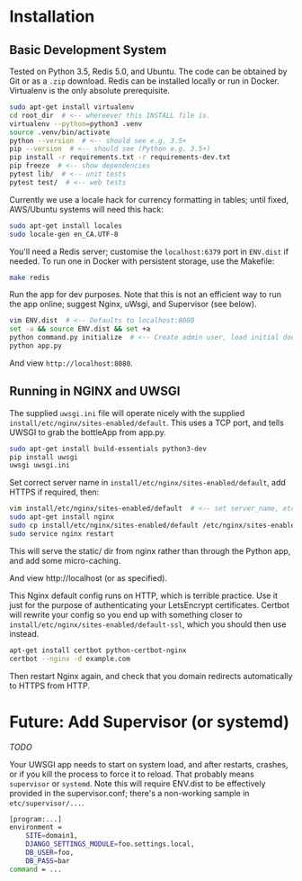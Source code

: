 # Installation

## Basic Development System

Tested on Python 3.5, Redis 5.0, and Ubuntu. The code can be obtained by Git or
as a `.zip` download. Redis can be installed locally or run in Docker.
Virtualenv is the only absolute prerequisite.

```bash
sudo apt-get install virtualenv
cd root_dir  # <-- whereever this INSTALL file is.
virtualenv --python=python3 .venv
source .venv/bin/activate
python --version  # <-- should see e.g. 3.5+
pip --version  # <-- should see (Python e.g. 3.5+)
pip install -r requirements.txt -r requirements-dev.txt
pip freeze  # <-- show dependencies
pytest lib/  # <-- unit tests
pytest test/  # <-- web tests
```

Currently we use a locale hack for currency formatting in tables; until fixed,
AWS/Ubuntu systems will need this hack:

```bash
sudo apt-get install locales
sudo locale-gen en_CA.UTF-8
```

You'll need a Redis server; customise the `localhost:6379` port in `ENV.dist`
if needed. To run one in Docker with persistent storage, use the Makefile: 

```bash
make redis
```

Run the app for dev purposes. Note that this is not an efficient way to run the
app online; suggest Nginx, uWsgi, and Supervisor (see below).

```bash
vim ENV.dist  # <-- Defaults to localhost:8080
set -a && source ENV.dist && set +a
python command.py initialize  # <-- Create admin user, load initial docs.
python app.py
```

And view `http://localhost:8080`.


## Running in NGINX and UWSGI

The supplied `uwsgi.ini` file will operate nicely with the supplied
`install/etc/nginx/sites-enabled/default`. This uses a TCP port, and tells
UWSGI to grab the bottleApp from app.py.

```bash
sudo apt-get install build-essentials python3-dev
pip install uwsgi
uwsgi uwsgi.ini
```

Set correct server name in `install/etc/nginx/sites-enabled/default`, add HTTPS
if required, then:

```bash
vim install/etc/nginx/sites-enabled/default  # <-- set server_name, etc
sudo apt-get install nginx
sudo cp install/etc/nginx/sites-enabled/default /etc/nginx/sites-enabled/default
sudo service nginx restart
```

This will serve the static/ dir from nginx rather than through the Python app,
and add some micro-caching.

And view http://localhost (or as specified).

This Nginx default config runs on HTTP, which is terrible practice. Use it just
for the purpose of authenticating your LetsEncrypt certificates. Certbot will
rewrite your config so you end up with something closer to
`install/etc/nginx/sites-enabled/default-ssl`, which you should then use
instead.

```bash
apt-get install certbot python-certbot-nginx
certbot --nginx -d example.com
```

Then restart Nginx again, and check that you domain redirects automatically to
HTTPS from HTTP.


# Future: Add Supervisor (or systemd)

*TODO*

Your UWSGI app needs to start on system load, and after restarts,
crashes, or if you kill the process to force it to reload. That probably means
`supervisor` or `systemd`. Note this will require ENV.dist to be
effectively provided in the supervisor.conf; there's a non-working
sample in `etc/supervisor/...`.

```bash
[program:...]
environment = 
    SITE=domain1,
    DJANGO_SETTINGS_MODULE=foo.settings.local,
    DB_USER=foo,
    DB_PASS=bar
command = ...
```
